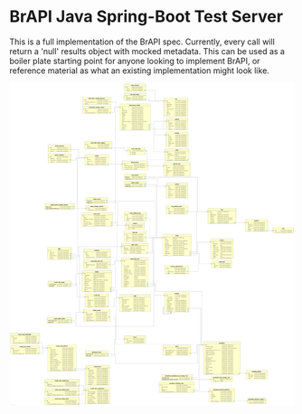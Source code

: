 # BrAPI Java Spring-Boot Test Server

This is a full implementation of the BrAPI spec. Currently, every call will return a 'null' results object with mocked metadata. This can be used as a boiler plate starting point for anyone looking to implement BrAPI, or reference material as what an existing implementation might look like.

![dbSchema](./brapi_data_model.png)
